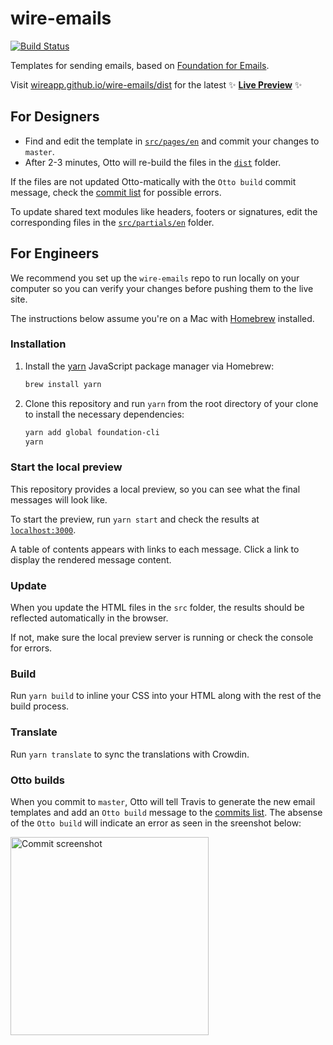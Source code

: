# wire-emails

[![Build Status](https://travis-ci.org/wireapp/wire-emails.svg?branch=master)](https://travis-ci.org/wireapp/wire-emails)

Templates for sending emails, based on [Foundation for Emails](https://foundation.zurb.com/emails.html).

Visit [wireapp.github.io/wire-emails/dist](https://wireapp.github.io/wire-emails/dist/) for the latest ✨ [**Live Preview**](https://wireapp.github.io/wire-emails/dist/) ✨

## For Designers

* Find and edit the template in [`src/pages/en`](https://github.com/wireapp/wire-emails/tree/master/src/pages/en) and commit your changes to `master`.
* After 2-3 minutes, Otto will re-build the files in the [`dist`](https://github.com/wireapp/wire-emails/tree/master/dist) folder.

If the files are not updated Otto-matically with the `Otto build` commit message, check the [commit list](https://github.com/wireapp/wire-emails/commits/master) for possible errors.

To update shared text modules like headers, footers or signatures, edit the corresponding files in the [`src/partials/en`](https://github.com/wireapp/wire-emails/tree/master/src/partials/en) folder.

## For Engineers

We recommend you set up the `wire-emails` repo to run locally on your computer so you can verify your changes before pushing them to the live site.

The instructions below assume you're on a Mac with [Homebrew](http://brew.sh) installed.

### Installation

1. Install the [yarn](https://yarnpkg.com) JavaScript package manager via Homebrew:

   ```sh
   brew install yarn
   ```

2. Clone this repository and run `yarn` from the root directory of your clone to install the necessary dependencies:

   ```sh
   yarn add global foundation-cli
   yarn
   ```

### Start the local preview

This repository provides a local preview, so you can see what the final messages will look like.

To start the preview, run `yarn start` and check the results at [`localhost:3000`](http://localhost:3000).

A table of contents appears with links to each message. Click a link to display the rendered message content.

### Update

When you update the HTML files in the `src` folder, the results should be reflected automatically in the browser.

If not, make sure the local preview server is running or check the console for errors.

### Build

Run `yarn build` to inline your CSS into your HTML along with the rest of the build process.

### Translate

Run `yarn translate` to sync the translations with Crowdin.

### Otto builds

When you commit to `master`, Otto will tell Travis to generate the new email templates and add an `Otto build` message to the [commits list](https://github.com/wireapp/wire-emails/commits/master). The absense of the `Otto build` will indicate an error as seen in the sreenshot below:

<img width="317" alt="Commit screenshot" src="https://user-images.githubusercontent.com/129995/36435445-ff5e85a6-1661-11e8-9e22-b1d2420e78f1.png">
